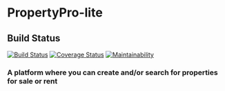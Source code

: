 # PropertyPro-lite
## Build Status
[![Build Status](https://travis-ci.com/prieste/PropertyPro-lite.svg?branch=master)](https://travis-ci.com/prieste/PropertyPro-lite)
[![Coverage Status](https://coveralls.io/repos/github/prieste/PropertyPro-lite/badge.svg?branch=master)](https://coveralls.io/github/prieste/PropertyPro-lite?branch=master)
[![Maintainability](https://api.codeclimate.com/v1/badges/3c89d7225a973f345f52/maintainability)](https://codeclimate.com/github/prieste/PropertyPro-lite/maintainability)
### A platform where you can create and/or search for properties for sale or rent

    

